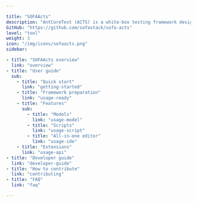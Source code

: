 ```yaml
---

title: "SOFAActs"
description: "AntCoreTest (ACTS) is a white-box testing framework designated for providing enterprises with highly efficient, precise, and automated interface testing services."
GitHub: "https://github.com/sofastack/sofa-acts"
level: "tool"
weight: 3
icon: "/img/icons/sofaacts.png"
sidebar:

- title: "SOFAActs overview"
  link: "overview"
- title: "User guide"
  sub:
    - title: "Quick start"
      link: "getting-started"
    - title: "Framework preparation"
      link: "usage-ready"
    - title: "Features"
      sub:
        - title: "Models"
          link: "usage-model"
        - title: "Scripts"
          link: "usage-script"
        - title: "All-in-one editor"
          link: "usage-ide"
    - title: "Extensions"
      link: "usage-api"
- title: "Developer guide"
  link: "developer-guide"
- title: "How to contribute"
  link: "contributing"
- title: "FAQ"
  link: "faq"

---
```


